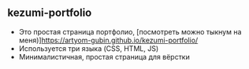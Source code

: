 ## kezumi-portfolio

- Это простая страница портфолио, [посмотреть можно тыкнум на меня)]https://artyom-gubin.github.io/kezumi-portfolio/
- Используется три языка (CSS, HTML, JS)
- Минималистичная, простая страница для вёрстки
